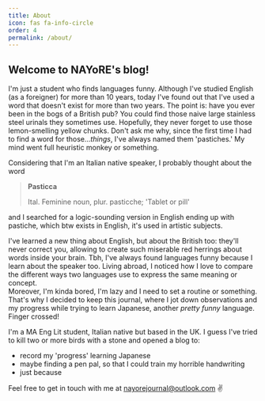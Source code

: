 ```yaml
---
title: About
icon: fas fa-info-circle
order: 4
permalink: /about/
---
```


## Welcome to NAYoRE's blog!

I'm just a student who finds languages funny. Although I've studied English (as a foreigner) for more than 10 years, today I've found out that I've used a word that doesn't exist for more than two years. The point is: have you ever been in the bogs of a British pub? You could find those naive large stainless steel urinals they sometimes use. Hopefully, they never forget to use those lemon-smelling yellow chunks. Don't ask me why, since the first time I had to find a word for those...*things*, I've always named them 'pastiches.' My mind went full heuristic monkey or something. 

Considering that I'm an Italian native speaker, I probably thought about the word   
>**Pasticca**
>
>Ital. Feminine noun, plur. pasticche; 'Tablet or pill'    

and I searched for a logic-sounding version in English ending up with pastiche, which btw exists in English, it's used in artistic subjects.

I've learned a new thing about English, but about the British too: they'll never correct you, allowing to create such miserable red herrings about words inside your brain. Tbh, I've always found languages funny because I learn about the speaker too. Living abroad, I noticed how I love to compare the different ways two languages use to express the same meaning or concept.   
Moreover, I'm kinda bored, I'm lazy and I need to set a routine or something. That's why I decided to keep this journal, where I jot down observations and my progress while trying to learn Japanese, another *pretty funny* language. Finger crossed! 

I'm a MA Eng Lit student, Italian native but based in the UK. I guess I've tried to kill two or more birds with a stone and opened a blog to:
- record my 'progress' learning Japanese
- maybe finding a pen pal, so that I could train my horrible handwriting
- just because

Feel free to get in touch with me at <nayorejournal@outlook.com> :v: 
